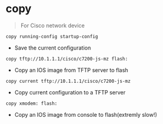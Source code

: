 # copy

> For Cisco network device

`copy running-config startup-config`

- Save the current configuration

`copy tftp://10.1.1.1/cisco/c7200-js-mz flash:`

- Copy an IOS image from TFTP server to flash

`copy current tftp://10.1.1.1/cisco/c7200-js-mz`

- Copy current configuration to a TFTP server

`copy xmodem: flash:`

- Copy an IOS image from console to flash(extremly slow!)
